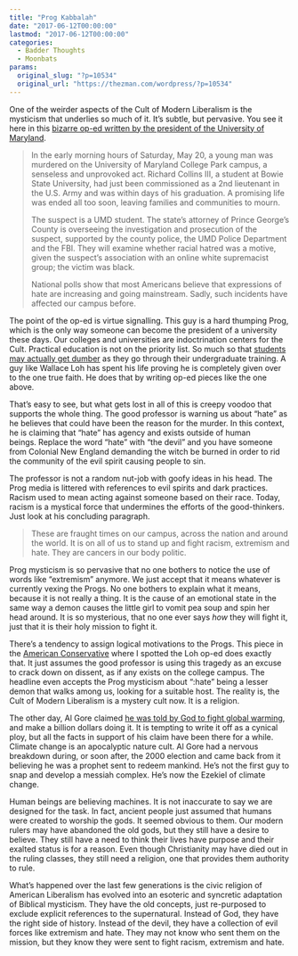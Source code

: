 ```yaml
---
title: "Prog Kabbalah"
date: "2017-06-12T00:00:00"
lastmod: "2017-06-12T00:00:00"
categories:
  - Badder Thoughts
  - Moonbats
params:
  original_slug: "?p=10534"
  original_url: "https://thezman.com/wordpress/?p=10534"
---
```


One of the weirder aspects of the Cult of Modern Liberalism is the
mysticism that underlies so much of it. It’s subtle, but pervasive. You
see it here in this <a
href="http://www.baltimoresun.com/news/opinion/oped/bs-ed-umd-violence-20170528-story.html"
rel="noopener" target="_blank">bizarre op-ed written by the president of
the University of Maryland</a>.

> In the early morning hours of Saturday, May 20, a young man was
> murdered on the University of Maryland College Park campus, a
> senseless and unprovoked act. Richard Collins III, a student at Bowie
> State University, had just been commissioned as a 2nd lieutenant in
> the U.S. Army and was within days of his graduation. A promising life
> was ended all too soon, leaving families and communities to mourn.
>
> The suspect is a UMD student. The state’s attorney of Prince George’s
> County is overseeing the investigation and prosecution of the suspect,
> supported by the county police, the UMD Police Department and the FBI.
> They will examine whether racial hatred was a motive, given the
> suspect’s association with an online white supremacist group; the
> victim was black.
>
> National polls show that most Americans believe that expressions of
> hate are increasing and going mainstream. Sadly, such incidents have
> affected our campus before.

The point of the op-ed is virtue signalling. This guy is a hard thumping
Prog, which is the only way someone can become the president of a
university these days. Our colleges and universities are indoctrination
centers for the Cult. Practical education is not on the priority list.
So much so that
<a href="http://www.unz.com/isteve/are-colleges-adding-value/"
rel="noopener" target="_blank">students may actually get dumber</a> as
they go through their undergraduate training. A guy like Wallace Loh has
spent his life proving he is completely given over to the one true
faith. He does that by writing op-ed pieces like the one above.

That’s easy to see, but what gets lost in all of this is creepy voodoo
that supports the whole thing. The good professor is warning us about
“hate” as he believes that could have been the reason for the murder. In
this context, he is claiming that “hate” has agency and exists outside
of human beings. Replace the word “hate” with “the devil” and you have
someone from Colonial New England demanding the witch be burned in order
to rid the community of the evil spirit causing people to sin.

The professor is not a random nut-job with goofy ideas in his head. The
Prog media is littered with references to evil spirits and dark
practices. Racism used to mean acting against someone based on their
race. Today, racism is a mystical force that undermines the efforts of
the good-thinkers. Just look at his concluding paragraph.

> These are fraught times on our campus, across the nation and around
> the world. It is on all of us to stand up and fight racism, extremism
> and hate. They are cancers in our body politic.

Prog mysticism is so pervasive that no one bothers to notice the use of
words like “extremism” anymore. We just accept that it means whatever is
currently vexing the Progs. No one bothers to explain what it means,
because it is not really a thing. It is the cause of an emotional state
in the same way a demon causes the little girl to vomit pea soup and
spin her head around. It is so mysterious, that no one ever says *how*
they will fight it, just that it is their holy mission to fight it.

There’s a tendency to assign logical motivations to the Progs. This
piece in the <a
href="http://www.theamericanconservative.com/articles/hate-is-bad-so-is-censorship/"
rel="noopener" target="_blank">American Conservative</a> where I spotted
the Loh op-ed does exactly that. It just assumes the good professor is
using this tragedy as an excuse to crack down on dissent, as if any
exists on the college campus. The headline even accepts the Prog
mysticism about “:hate” being a lesser demon that walks among us,
looking for a suitable host. The reality is, the Cult of Modern
Liberalism is a mystery cult now. It is a religion.

The other day, Al Gore claimed <a
href="http://www.breitbart.com/big-government/2017/06/09/al-gore-says-god-told-fight-global-warming/"
rel="noopener" target="_blank">he was told by God to fight global
warming</a>, and make a billion dollars doing it. It is tempting to
write it off as a cynical ploy, but all the facts in support of his
claim have been there for a while. Climate change is an apocalyptic
nature cult. Al Gore had a nervous breakdown during, or soon after, the
2000 election and came back from it believing he was a prophet sent to
redeem mankind. He’s not the first guy to snap and develop a messiah
complex. He’s now the Ezekiel of climate change.

Human beings are believing machines. It is not inaccurate to say we are
designed for the task. In fact, ancient people just assumed that humans
were created to worship the gods. It seemed obvious to them. Our modern
rulers may have abandoned the old gods, but they still have a desire to
believe. They still have a need to think their lives have purpose and
their exalted status is for a reason. Even though Christianity may have
died out in the ruling classes, they still need a religion, one that
provides them authority to rule.

What’s happened over the last few generations is the civic religion of
American Liberalism has evolved into an esoteric and syncretic
adaptation of Biblical mysticism. They have the old concepts, just
re-purposed to exclude explicit references to the supernatural. Instead
of God, they have the right side of history. Instead of the devil, they
have a collection of evil forces like extremism and hate. They may not
know who sent them on the mission, but they know they were sent to
fight racism, extremism and hate.
